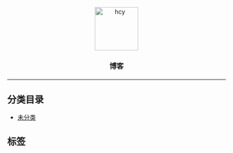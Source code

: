<div style="text-align:center">
    <img src="//cn.gravatar.com/avatar/d9b595bcb06a4cbf1267e39e43b5c1b2?s=256&d=mm" width="100" height="100" alt="hcy">
    <h3>博客</h3>
    <h4>
        <a href="" target="_blank"></a>
    </h4>
</div>

---


## 分类目录
- <a href="/categories/default" target="_blank">未分类</a>

## 标签
